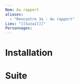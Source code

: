 ```yaml
---
Nom: Au rapport
aliases:
  - "Rencontre 3a : Au rapport"
Lieu: "[[Suzail]]"
Personnages:
---
```

# Installation


# Suite
